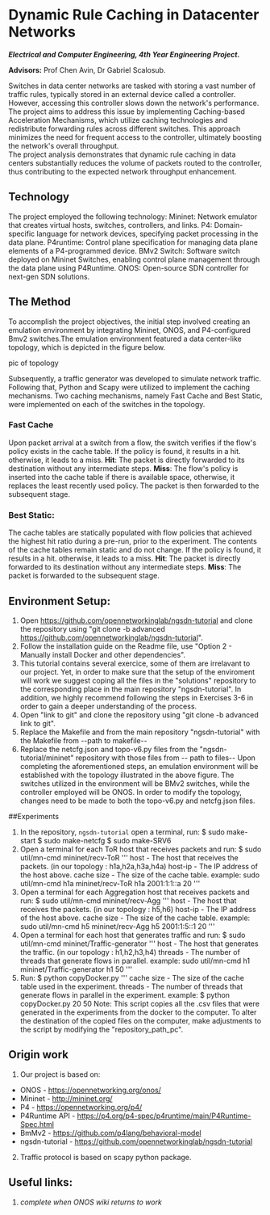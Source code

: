 # Dynamic Rule Caching in Datacenter Networks

***Electrical and Computer Engineering, 4th Year Engineering Project.***

**Advisors:** Prof Chen Avin, Dr Gabriel Scalosub.

Switches in data center networks are tasked with storing a vast number of traffic rules, typically stored in an external device called a controller. However, accessing this controller slows down the network's performance. 
The project aims to address this issue by implementing Caching-based Acceleration Mechanisms, which utilize caching technologies and redistribute forwarding rules across different switches. This approach minimizes the need for frequent access to the controller, ultimately boosting the network's overall throughput.  
The project analysis demonstrates that dynamic rule caching in data centers substantially reduces the volume of packets routed to the controller, thus contributing to the expected network throughput enhancement.

## Technology
The project employed the following technology:
Mininet: Network emulator that creates virtual hosts, switches, controllers, and links.
P4: Domain-specific language for network devices, specifying packet processing in the data plane.
P4runtime: Control plane specification for managing data plane elements of a P4-programmed device.
BMv2 Switch: Software switch deployed on Mininet Switches, enabling control plane management through the data plane using P4Runtime.
ONOS: Open-source SDN controller for next-gen SDN solutions.

## The Method
To accomplish the project objectives, the initial step involved creating an emulation environment by integrating Mininet, ONOS, and P4-configured Bmv2 switches.The emulation environment featured a data center-like topology, which is depicted in the figure below.

pic of topology

 Subsequently, a traffic generator was developed to simulate network traffic. Following that, Python and Scapy were utilized to implement the caching mechanisms. Two caching mechanisms, namely Fast Cache and Best Static, were implemented on each of the switches in the topology.

### Fast Cache
Upon packet arrival at a switch from a flow, the switch verifies if the flow's policy exists in the cache table. If the policy is found, it results in a hit. otherwise, it leads to a miss. 
**Hit**: The packet is directly forwarded to its destination without any intermediate steps.
**Miss**: The flow's policy is inserted into the cache table if there is available space, otherwise, it replaces the least recently used policy.
          The packet is then forwarded to the subsequent stage.

### Best Static:
The cache tables are statically populated with flow policies that achieved the highest hit ratio during a pre-run, prior to the experiment. The contents of the cache tables remain static and do not change. If the policy is found, it results in a hit. otherwise, it leads to a miss.
**Hit**: The packet is directly forwarded to its destination without any intermediate steps.
**Miss**: The packet is forwarded to the subsequent stage.


## Environment Setup:
1. Open https://github.com/opennetworkinglab/ngsdn-tutorial and clone the repository using "git clone -b advanced https://github.com/opennetworkinglab/ngsdn-tutorial".
2. Follow the installation guide on the Readme file, use "Option 2 - Manually install Docker and other dependencies".
3. This tutorial contains several exercice, some of them are irrelavant to our project. Yet, in order to make sure that the setup of the enviroment will work we suggest coping all the files in the "solutions" repository to the corresponding place in the main repository "ngsdn-tutorial". In addition, we highly recommend following the steps in Exercises 3-6 in order to gain a deeper understanding of the process.
4. Open "link to git" and clone the repository using "git clone -b advanced link to git".
5. Replace the Makefile and  from the main repository "ngsdn-tutorial" with the Makefile from --path to makefile--
6. Replace the netcfg.json and topo-v6.py files from the "ngsdn-tutorial/mininet" repository with those files from -- path to files--
Upon completing the aforementioned steps, an emulation environment will be established with the topology illustrated in the above figure. The switches utilized in the environment will be BMv2 switches, while the controller employed will be ONOS. In order to modify the topology, changes need to be made to both the topo-v6.py and netcfg.json files. 

##Experiments
1. In the repository, `ngsdn-tutorial` open a terminal, run:
   $ sudo make-start
   $ sudo make-netcfg
   $ sudo make-SRV6
2. Open a terminal for each ToR host that receives packets and run:
   $ sudo util/mn-cmd <host> mininet/recv-ToR <host> <host-ip> <cache size>
    '''
     host - The host that receives the packets. (in our topology : h1a,h2a,h3a,h4a)
     host-ip - The IP address of the host above.
     cache size - The size of the cache table.
     example: sudo util/mn-cmd h1a mininet/recv-ToR h1a 2001:1:1::a 20
    '''
3. Open a terminal for each Aggregation host that receives packets and run:
   $ sudo util/mn-cmd <host> mininet/recv-Agg <host> <host-ip> <cache size>
    '''
     host - The host that receives the packets. (in our topology : h5,h6)
     host-ip - The IP address of the host above.
     cache size - The size of the cache table.
     example: sudo util/mn-cmd h5 mininet/recv-Agg h5 2001:1:5::1 20
    '''
4. Open a terminal for each host that generates traffic and run:
   $ sudo util/mn-cmd <host> mininet/Traffic-generator <host> <threads>
    '''
     host - The host that generates the traffic. (in our topology : h1,h2,h3,h4)
     threads - The number of threads that generate flows in parallel.
     example: sudo util/mn-cmd h1 mininet/Traffic-generator h1 50
    '''	
5. Run: $ python copyDocker.py <ache size> <threads>
    '''
    cache size - The size of the cache table used in the experiment.
    threads - The number of threads that generate flows in parallel in the experiment.
    example: $ python copyDocker.py 20 50
    Note: This script copies all the .csv files that were generated in the experiments from the docker to the computer.
          To alter the destination of the copied files on the computer, make adjustments to the script by modifying the "repository_path_pc". 


## Origin work
1. Our project is based on:
* ONOS - https://opennetworking.org/onos/
* Mininet - http://mininet.org/
* P4 - https://opennetworking.org/p4/
* P4Runtime API - https://p4.org/p4-spec/p4runtime/main/P4Runtime-Spec.html
* BmMv2 - https://github.com/p4lang/behavioral-model
* ngsdn-tutorial - https://github.com/opennetworkinglab/ngsdn-tutorial
2. Traffic protocol is based on scapy python package.


## Useful links:
1. *complete when ONOS wiki returns to work*
